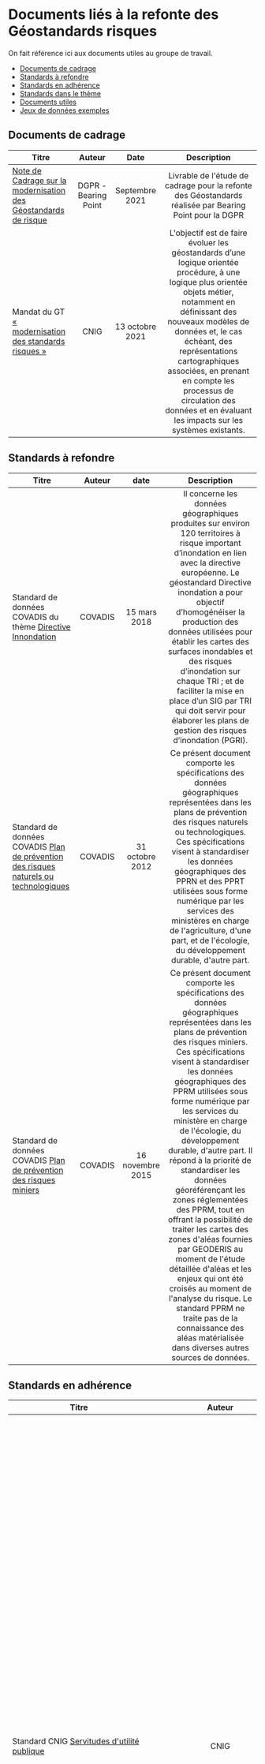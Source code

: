 # Documents liés à la refonte des Géostandards risques

On fait référence ici aux documents utiles au groupe de travail.

* [Documents de cadrage](https://github.com/cnigfr/Geostandards-Risques/tree/main/documents#documents-de-cadrage)
* [Standards à refondre](https://github.com/cnigfr/Geostandards-Risques/tree/main/documents#standards-%C3%A0-refondre)
* [Standards en adhérence](https://github.com/cnigfr/Geostandards-Risques/tree/main/documents#standards-en-adh%C3%A9rence)
* [Standards dans le thème](https://github.com/cnigfr/Geostandards-Risques/tree/main/documents#standards-dans-le-th%C3%A8me)
* [Documents utiles](https://github.com/cnigfr/Geostandards-Risques/tree/main/documents#documents-utiles)
* [Jeux de données exemples](https://github.com/cnigfr/Geostandards-Risques/tree/main/documents#jeux-de-donn%C3%A9es-exemples)

## Documents de cadrage

|Titre|Auteur|Date|Description|
|-|:-:|:-:|:-:|
| [Note de Cadrage sur la modernisation des Géostandards de risque](https://github.com/cnigfr/Geostandards-Risques/raw/main/documents/Cadrage/20210930_DGPR_Urba_Livrable%20G%C3%A9ostandards_vf.pdf) | DGPR - Bearing Point | Septembre 2021 | Livrable de l'étude de cadrage pour la refonte des Géostandards réalisée par Bearing Point pour la DGPR |
| Mandat du GT [« modernisation des standards risques »](http://cnig.gouv.fr/wp-content/uploads/2021/10/MandatModernisationStandardsRisque-vf.pdf) | CNIG | 13 octobre 2021 | L'objectif est de faire évoluer les géostandards d’une logique orientée procédure, à une logique plus orientée objets métier, notamment en définissant des nouveaux modèles de données et, le cas échéant, des représentations cartographiques associées, en prenant en compte les processus de circulation des données et en évaluant les impacts sur les systèmes existants. |


## Standards à refondre

| Titre     | Auteur   | date  |                                  Description                                                              |
| --------- |:--------:|:------:|:--------------------------------------------------------------------------------------------------------:|
| Standard de données COVADIS du thème [Directive Innondation](https://github.com/cnigfr/Geostandards-Risques/blob/main/documents/COVADIS_standard_DI_v2.1_cle84e119.pdf)| COVADIS | 15 mars 2018 | Il concerne les données géographiques produites sur environ 120 territoires à risque important d’inondation en lien avec la directive européenne. Le géostandard Directive inondation a pour objectif d’homogénéiser la production des données utilisées pour établir les cartes des surfaces inondables et des risques d’inondation sur chaque TRI ; et de faciliter la mise en place d’un SIG par TRI qui doit servir pour élaborer les plans de gestion des risques d’inondation (PGRI).|
|Standard de données COVADIS [Plan de prévention des risques naturels ou technologiques](http://www.geoinformations.developpement-durable.gouv.fr/fichier/pdf/COVADIS_standard_PPR_v1_cor_modif_cle0bd56c.pdf?arg=177829664&cle=33d92706fe802da9f0b13f37064960dfda2151c3&file=pdf%2FCOVADIS_standard_PPR_v1_cor_modif_cle0bd56c.pdf) | COVADIS | 31 octobre 2012 | Ce présent document comporte les spécifications des données géographiques représentées dans les plans de prévention des risques naturels ou technologiques. Ces spécifications visent à standardiser les données géographiques des PPRN et des PPRT utilisées sous forme numérique par les services des ministères en charge de l'agriculture, d'une part, et de l'écologie, du développement durable, d'autre part.|
|Standard de données COVADIS [Plan de prévention des risques miniers](http://www.geoinformations.developpement-durable.gouv.fr/fichier/pdf/covadis_standard_pprm_v1_cle5f1867.pdf?arg=177834903&cle=03199730531ea94d495483756e49e70eca96a58a&file=pdf%2Fcovadis_standard_pprm_v1_cle5f1867.pdf)| COVADIS | 16 novembre 2015 | Ce présent document comporte les spécifications des données géographiques représentées dans les plans de prévention des risques miniers. Ces spécifications visent à standardiser les données géographiques des PPRM utilisées sous forme numérique par les services du ministère en charge de l'écologie, du développement durable, d'autre part. Il répond à la priorité de standardiser les données géoréférençant les zones réglementées des PPRM, tout en offrant la possibilité de traiter les cartes des zones d'aléas fournies par GEODERIS au moment de l'étude détaillée d'aléas et les enjeux qui ont été croisés au moment de l'analyse du risque. Le standard PPRM ne traite pas de la connaissance des aléas matérialisée dans diverses autres sources de données.|


## Standards en adhérence

| Titre     | Auteur   | date  |                                  Description                                                              |
| --------- |:--------:|:------:|:--------------------------------------------------------------------------------------------------------:|
| Standard CNIG [Servitudes d'utilité publique](http://cnig.gouv.fr/wp-content/uploads/2019/04/190321_Standard_CNIG_SUP.pdf) | CNIG |05 mars 2019 | Ce standard national de données a pour but d'harmoniser les informations minimales de description des SUP. Il est commun à toutes les catégories de servitudes et vise à assurer l'interopérabilité des données géographiques et textuelles sur les SUP. Le périmètre du modèle conceptuel de données englobe les notions relatives aux servitudes elles-mêmes, aux actes juridiques les instituant, les gestionnaires, les générateurs et les assiettes. Il est qualifié de "générique" car commun à toutes les catégories de SUP, environ 62. Il n'entre en adhérence avec le standard COVADIS PPR que pour les SUP de catégories PM1 (PPR naturels et miniers), PM1bis (Inondations pour la rétention des crues du Rhin) et PM3 (PPR technologiques), par le fait que le générateur et l'assiette de ces SUP sont définis comme l'enveloppe du PPR. Pour ces catégories de SUP, il véhicule les codes GASPAR et ALEA des PPR.|
|Standard de données - [Vigilance crues](https://www.sandre.eaufrance.fr/notice-doc/vigilance-crues-0) – Thème : Crues et inondations | Système d’Information sur l’Eau | 17 avril 2019 | Décrit les concepts utilisés dans le cadre de la vigilance crues [©Vigicrues](https://vigicrues.gouv.fr). |
|Standard de données - [Vigilance inondations](https://www.sandre.eaufrance.fr/notice-doc/vigilance-inondations) – Thème : Crues et inondations | Système d’Information sur l’Eau | 11 septembre 2018 | Décrit les concepts utilisés dans le cadre de la vigilance inondation. A noter que le scénario d'échange publié n'est pas tout à fait conforme au format de données diffusé par le SI Viginond, mais il intègre les exigences INSPIRE. La convergence est à finaliser. |
|le Water Information System for Europe [(WISE)](https://cdr.eionet.europa.eu/help/Floods/Floods_2018/GuidanceDocuments/FD_ReportingGuidance.pdf)| EU | 11 juillet 2019 |L’objectif de ce document est de fournir des orientations aux utilisateurs sur les exigences en matière de rapports liées à la mise en œuvre de la directive 2007/60/CE relative à l’évaluation et à la gestion des risques d’inondation (directive sur les inondations, FD).| 
| INSPIRE DataSpecification [Land Use](https://inspire.ec.europa.eu/documents/Data_Specifications/INSPIRE_DataSpecification_LU_v3.0.pdf) v3.0.|Members of the INSPIRE Thematic Working Group Land Use |10 décembre 2013 |Les zones réglementées des plans de prévention des risques sont concernées par le **thème 4 Usage des sols** de la même annexe III, dans la mesure où l'emprise réglementée du PPR vaut servitude d'utilité publique dès que le PPR est approuvé.|
| INSPIRE DataSpecification [Production and Industrial Facilities ](https://inspire.ec.europa.eu/documents/Data_Specifications/INSPIRE_DataSpecification_PF_v3.0.pdf) | INSPIRE Thematic Working Group Production and Industrial Facilities | 10 décembre 2013 | Les installations classées qui font l'objet de procédure PPR technologiques sont concernées par **le thème 8 Lieux de production et sites industriels** de l'annexe III de la directive INSPIRE. La standardisation des PPR technologiques peut être l'occasion de géolocaliser le périmètre de ces installations classées. Pour autant, la description détaillée de ces installations n'est pas traitée dans ce standard de données.|
| INSPIRE DataSpecification [Area Management/Restriction/Regulation Zones and Reporting Units](https://inspire.ec.europa.eu/documents/Data_Specifications/INSPIRE_DataSpecification_AM_v3.0.pdf) | INSPIRE Thematic Working Group Area Management/Restriction/Regulation Zones and Reporting Units | 10 décembre 2013 | Les zones d'aléas et zones réglementées des plans de prévention des risques naturels, technologiques ou miniers sont des données concernées par le **thème 11 Zones de gestion, de restriction ou de réglementation et unités de déclaration** de l'annexe III de la directive INSPIRE. | 
| INSPIRE DataSpecification [Natural Risk](https://inspire.ec.europa.eu/documents/Data_Specifications/INSPIRE_DataSpecification_NZ_v3.0.pdf) | INSPIRE Thematic Working Group Natural Risk Zones | 10 décembre 2013 |Les zones d'aléas et zones réglementées des plans de prévention des risques naturels sont des données concernées par le **thème 12 Zones de risque naturel** de l'annexe III de la directive INSPIRE. Ce thème est considéré comme le thème dominant et sera celui référencé dans les métadonnées.|
| Plateforme nationale collaborative des [sites et repères de crues](https://www.reperesdecrues.developpement-durable.gouv.fr/actualites) | Plateforme collaborative de référence pour le recensement des repères de crues en France | 2022 | C'est un site du réseau ecologique-solidaire.gouv.fr permettant de partager soit un nouveau repère de crue, ou d'en compléter un existant. 

## Standards dans le thème

| Titre     | Auteur   | date  |                                  Description                                                              |
| --------- |:--------:|:------:|:--------------------------------------------------------------------------------------------------------:|
| Standard OGC [Water ML](https://www.ogc.org/standards/waterml) | OGC | 06 mars 2017 | WaterML 2.0 est un modèle d’information standard pour la représentation des données d’observation de l’eau, dans le but de permettre l’échange de tels ensembles de données entre les systèmes d’information. Grâce à l’utilisation des normes OGC existantes, il vise à être un format d’échange interopérable qui peut être réutilisé pour répondre à une série d’exigences d’échange. Il se décline en plusieurs famille de spécifications, précisées ci-dessous:|
| [Water ML 2.0 Part 1 - Time Series](https://portal.ogc.org/files/?artifact_id=57222) | OGC | 02 février 2014 | Représentation des données d'observation hydrologiques. Focus sur les séries temporelles. |
| [WaterML2.0: Part 2 - Ratings, Gaugings and Sections](http://docs.opengeospatial.org/is/15-018r2/15-018r2.html) | OGC | 03 février 2016 | Modèle d'information pour décrire les côtes hydrologiques, les observations de jaugeage et les observations d'arpentage |
| [WaterML 2: Part 3 - Surface Hydrology Features (HY_Features) - Conceptual Model](http://docs.opengeospatial.org/is/14-111r6/14-111r6.html) | OGC | 03 février 2016 | Modèle conceptuel de données pour l'identification des objets dans le domaine hydrologique concernant les eaux de surface. |
|  [WaterML 2: Part 4 – GroundWaterML 2 (GWML2)](http://docs.opengeospatial.org/is/16-032r2/16-032r2.html#1) | OGC | 06 mars 2017 | Modèle de données logique et d'implémentation pour la représentation des données relatives aux eaux souterraines. |


 : 
## Documents utiles

| Titre     | Auteur   | date  |                                  Description                                                              |
| --------- |:--------:|:------:|:--------------------------------------------------------------------------------------------------------:|
|[Porter à connaissance sur les risques naturels](https://www.cerema.fr/system/files/documents/2017/07/Porter_a_connaissance_sur_les_risques_naturels_retour_d_experienes_approche_juridique_et_recommandations.pdf) | CEREMA | Aout 2015 | L’étude a pour objectif de mettre en évidence les leviers possibles du « porter à connaissance » (P.A.C.) pour améliorer la prise en compte de la prévention des risques naturels dans les documents d’urbanisme. Pour cela, la compréhension des enjeux qui reposent sur ce « porter à connaissance » (P.A.C.) était nécessaire.|
| Le [Validateur](https://validateur-tri.ign.fr/documentation) TRI| COVADIS | 27 novembre 2019 | Le validateur TRI permet d’évaluer la conformité d’un jeu de données géographiques vis-à-vis du standard COVADIS Directive Inondation v2. Il s’inscrit dans le cadre du deuxième cycle de mise en œuvre de la directive européenne relative à l’évaluation et à la gestion des inondations. Il a pour but d’aider les acteurs du processus de réalisation des TRI dans les phases de production et de validation. |
| [Modèle pour les chapitres Qualité et Métadonnées des Géostandards](http://cnig.gouv.fr/wp-content/uploads/2021/10/211015-Mod%C3%A8le-de-parties-Qualit%C3%A9-et-M%C3%A9tadonn%C3%A9es-des-g%C3%A9ostandards.pdf) | Arnauld Gallais, et participants au GT CNIG QuaDoGéo | ocotbre 2021 (Projet) | Ce document produit par le groupe national du CNIG vise à spécifier les rubriques "Qualité" et "Métadonnées" d'un géostandard |

## Jeux de données exemples

| Identification | Description | Format | Zone Géographique | Standard |
|-|-|-|-|-|
